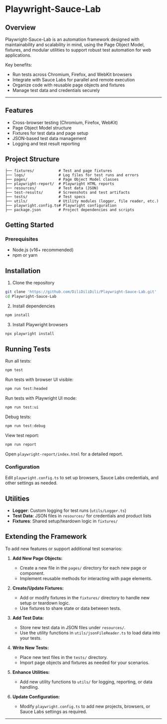 
# Playwright-Sauce-Lab

## Overview

Playwright-Sauce-Lab is an automation framework designed with maintainability and scalability in mind, using the Page Object Model, fixtures, and modular utilities to support robust test automation for web applications.

Key benefits:
- Run tests across Chromium, Firefox, and WebKit browsers
- Integrate with Sauce Labs for parallel and remote execution
- Organize code with reusable page objects and fixtures
- Manage test data and credentials securely

---

## Features
- Cross-browser testing (Chromium, Firefox, WebKit)
- Page Object Model structure
- Fixtures for test data and page setup
- JSON-based test data management
- Logging and test result reporting


## Project Structure

```
├── fixtures/           # Test and page fixtures
├── logs/               # Log files for test runs and errors
├── pages/              # Page Object Model classes
├── playwright-report/  # Playwright HTML reports
├── resources/          # Test data (JSON)
├── test-results/       # Screenshots and test artifacts
├── tests/              # Test specs
├── utils/              # Utility modules (logger, file reader, etc.)
├── playwright.config.ts# Playwright configuration
├── package.json        # Project dependencies and scripts
```

## Getting Started

### Prerequisites
- Node.js (v16+ recommended)
- npm or yarn

## Installation

1. Clone the repository
```bash
git clone 'https://github.com/DiliDiliDili/Playwright-Sauce-Lab.git'
cd Playwright-Sauce-Lab
```

2. Install dependencies
```bash
npm install
```

3. Install Playwright browsers
```bash
npx playwright install
```

## Running Tests

Run all tests:
```bash
npm test
```

Run tests with browser UI visible:
```bash
npm run test:headed
```

Run tests with Playwright UI mode:
```bash
npm run test:ui
```

Debug tests:
```bash
npm run test:debug
```

View test report:
```bash
npm run report
```
Open `playwright-report/index.html` for a detailed report.


### Configuration
Edit `playwright.config.ts` to set up browsers, Sauce Labs credentials, and other settings as needed.


## Utilities
- **Logger**: Custom logging for test runs (`utils/Logger.ts`)
- **Test Data**: JSON files in `resources/` for credentials and product lists
- **Fixtures**: Shared setup/teardown logic in `fixtures/`


## Extending the Framework

To add new features or support additional test scenarios:

1. **Add New Page Objects:**
   - Create a new file in the `pages/` directory for each new page or component.
   - Implement reusable methods for interacting with page elements.

2. **Create/Update Fixtures:**
   - Add or modify fixtures in the `fixtures/` directory to handle new setup or teardown logic.
   - Use fixtures to share state or data between tests.

3. **Add Test Data:**
   - Store new test data in JSON files under `resources/`.
   - Use the utility functions in `utils/jsonFileReader.ts` to load data into your tests.

4. **Write New Tests:**
   - Place new test files in the `tests/` directory.
   - Import page objects and fixtures as needed for your scenarios.

5. **Enhance Utilities:**
   - Add new utility functions to `utils/` for logging, reporting, or data handling.

6. **Update Configuration:**
   - Modify `playwright.config.ts` to add new projects, browsers, or Sauce Labs settings as required.

---
